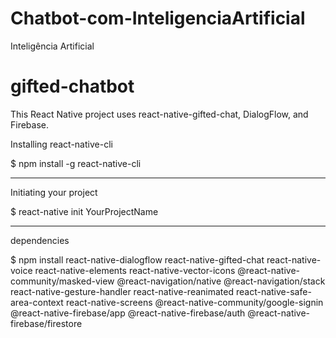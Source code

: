 # Chatbot-com-InteligenciaArtificial
Inteligência Artificial
# gifted-chatbot
This React Native project uses react-native-gifted-chat, DialogFlow, and Firebase.

Installing react-native-cli

$ npm install -g react-native-cli

-------------------------------------

Initiating your project

$ react-native init YourProjectName

-------------------------------------

dependencies

$ npm install react-native-dialogflow react-native-gifted-chat react-native-voice react-native-elements react-native-vector-icons @react-native-community/masked-view @react-navigation/native @react-navigation/stack react-native-gesture-handler react-native-reanimated react-native-safe-area-context react-native-screens @react-native-community/google-signin @react-native-firebase/app @react-native-firebase/auth @react-native-firebase/firestore
